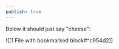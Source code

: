 ```yaml
---
publish: true
---
```


Below it should just say "cheese": 

![[1 File with bookmarked block#^c954d2]]
